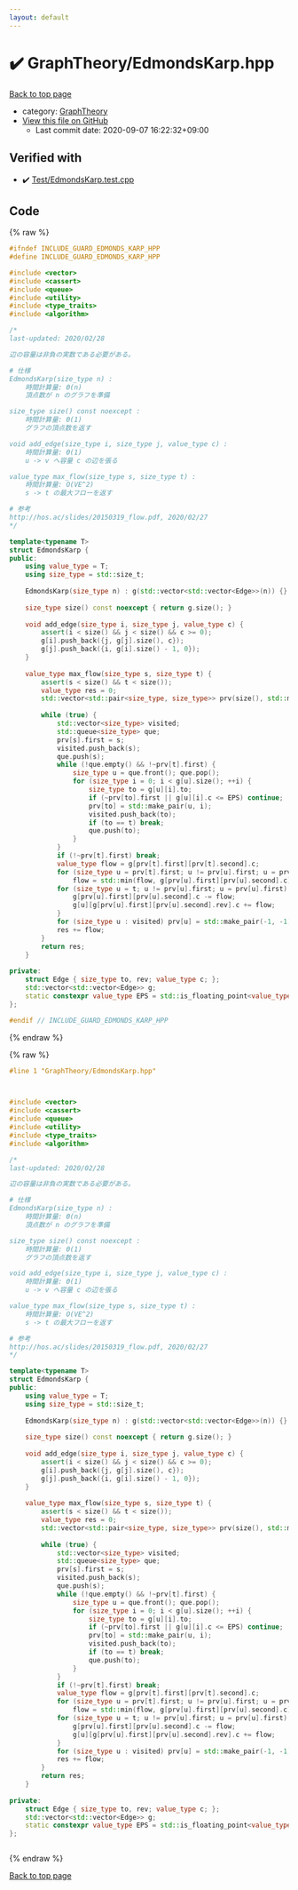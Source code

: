 ```yaml
---
layout: default
---
```


<!-- mathjax config similar to math.stackexchange -->
<script type="text/javascript" async
  src="https://cdnjs.cloudflare.com/ajax/libs/mathjax/2.7.5/MathJax.js?config=TeX-MML-AM_CHTML">
</script>
<script type="text/x-mathjax-config">
  MathJax.Hub.Config({
    TeX: { equationNumbers: { autoNumber: "AMS" }},
    tex2jax: {
      inlineMath: [ ['$','$'] ],
      processEscapes: true
    },
    "HTML-CSS": { matchFontHeight: false },
    displayAlign: "left",
    displayIndent: "2em"
  });
</script>

<script type="text/javascript" src="https://cdnjs.cloudflare.com/ajax/libs/jquery/3.4.1/jquery.min.js"></script>
<script src="https://cdn.jsdelivr.net/npm/jquery-balloon-js@1.1.2/jquery.balloon.min.js" integrity="sha256-ZEYs9VrgAeNuPvs15E39OsyOJaIkXEEt10fzxJ20+2I=" crossorigin="anonymous"></script>
<script type="text/javascript" src="../../assets/js/copy-button.js"></script>
<link rel="stylesheet" href="../../assets/css/copy-button.css" />


# :heavy_check_mark: GraphTheory/EdmondsKarp.hpp

<a href="../../index.html">Back to top page</a>

* category: <a href="../../index.html#f381732df2a59e8e35d7811ba3c2868c">GraphTheory</a>
* <a href="{{ site.github.repository_url }}/blob/master/GraphTheory/EdmondsKarp.hpp">View this file on GitHub</a>
    - Last commit date: 2020-09-07 16:22:32+09:00




## Verified with

* :heavy_check_mark: <a href="../../verify/Test/EdmondsKarp.test.cpp.html">Test/EdmondsKarp.test.cpp</a>


## Code

<a id="unbundled"></a>
{% raw %}
```cpp
#ifndef INCLUDE_GUARD_EDMONDS_KARP_HPP
#define INCLUDE_GUARD_EDMONDS_KARP_HPP

#include <vector>
#include <cassert>
#include <queue>
#include <utility>
#include <type_traits>
#include <algorithm>

/*
last-updated: 2020/02/28

辺の容量は非負の実数である必要がある。

# 仕様
EdmondsKarp(size_type n) :
	時間計算量: Θ(n)
	頂点数が n のグラフを準備

size_type size() const noexcept :
	時間計算量: Θ(1)
	グラフの頂点数を返す

void add_edge(size_type i, size_type j, value_type c) :
	時間計算量: Θ(1)
	u -> v へ容量 c の辺を張る

value_type max_flow(size_type s, size_type t) :
	時間計算量: O(VE^2)
	s -> t の最大フローを返す

# 参考
http://hos.ac/slides/20150319_flow.pdf, 2020/02/27
*/

template<typename T>
struct EdmondsKarp {
public:
	using value_type = T;
	using size_type = std::size_t;
	
	EdmondsKarp(size_type n) : g(std::vector<std::vector<Edge>>(n)) {}
	
	size_type size() const noexcept { return g.size(); }
	
	void add_edge(size_type i, size_type j, value_type c) {
		assert(i < size() && j < size() && c >= 0);
		g[i].push_back({j, g[j].size(), c});
		g[j].push_back({i, g[i].size() - 1, 0});
	}
	
	value_type max_flow(size_type s, size_type t) {
		assert(s < size() && t < size());
		value_type res = 0;
		std::vector<std::pair<size_type, size_type>> prv(size(), std::make_pair(-1, -1));
		
		while (true) {
			std::vector<size_type> visited;
			std::queue<size_type> que;
			prv[s].first = s;
			visited.push_back(s);
			que.push(s);
			while (!que.empty() && !~prv[t].first) {
				size_type u = que.front(); que.pop();
				for (size_type i = 0; i < g[u].size(); ++i) {
					size_type to = g[u][i].to;
					if (~prv[to].first || g[u][i].c <= EPS) continue;
					prv[to] = std::make_pair(u, i);
					visited.push_back(to);
					if (to == t) break;
					que.push(to);
				}
			}
			if (!~prv[t].first) break;
			value_type flow = g[prv[t].first][prv[t].second].c;
			for (size_type u = prv[t].first; u != prv[u].first; u = prv[u].first)
				flow = std::min(flow, g[prv[u].first][prv[u].second].c);
			for (size_type u = t; u != prv[u].first; u = prv[u].first) {
				g[prv[u].first][prv[u].second].c -= flow;
				g[u][g[prv[u].first][prv[u].second].rev].c += flow;
			}
			for (size_type u : visited) prv[u] = std::make_pair(-1, -1);
			res += flow;
		}
		return res;
	}
	
private:
	struct Edge { size_type to, rev; value_type c; };
	std::vector<std::vector<Edge>> g;
	static constexpr value_type EPS = std::is_floating_point<value_type>() ? 1e-6 : 0;
};

#endif // INCLUDE_GUARD_EDMONDS_KARP_HPP
```
{% endraw %}

<a id="bundled"></a>
{% raw %}
```cpp
#line 1 "GraphTheory/EdmondsKarp.hpp"



#include <vector>
#include <cassert>
#include <queue>
#include <utility>
#include <type_traits>
#include <algorithm>

/*
last-updated: 2020/02/28

辺の容量は非負の実数である必要がある。

# 仕様
EdmondsKarp(size_type n) :
	時間計算量: Θ(n)
	頂点数が n のグラフを準備

size_type size() const noexcept :
	時間計算量: Θ(1)
	グラフの頂点数を返す

void add_edge(size_type i, size_type j, value_type c) :
	時間計算量: Θ(1)
	u -> v へ容量 c の辺を張る

value_type max_flow(size_type s, size_type t) :
	時間計算量: O(VE^2)
	s -> t の最大フローを返す

# 参考
http://hos.ac/slides/20150319_flow.pdf, 2020/02/27
*/

template<typename T>
struct EdmondsKarp {
public:
	using value_type = T;
	using size_type = std::size_t;
	
	EdmondsKarp(size_type n) : g(std::vector<std::vector<Edge>>(n)) {}
	
	size_type size() const noexcept { return g.size(); }
	
	void add_edge(size_type i, size_type j, value_type c) {
		assert(i < size() && j < size() && c >= 0);
		g[i].push_back({j, g[j].size(), c});
		g[j].push_back({i, g[i].size() - 1, 0});
	}
	
	value_type max_flow(size_type s, size_type t) {
		assert(s < size() && t < size());
		value_type res = 0;
		std::vector<std::pair<size_type, size_type>> prv(size(), std::make_pair(-1, -1));
		
		while (true) {
			std::vector<size_type> visited;
			std::queue<size_type> que;
			prv[s].first = s;
			visited.push_back(s);
			que.push(s);
			while (!que.empty() && !~prv[t].first) {
				size_type u = que.front(); que.pop();
				for (size_type i = 0; i < g[u].size(); ++i) {
					size_type to = g[u][i].to;
					if (~prv[to].first || g[u][i].c <= EPS) continue;
					prv[to] = std::make_pair(u, i);
					visited.push_back(to);
					if (to == t) break;
					que.push(to);
				}
			}
			if (!~prv[t].first) break;
			value_type flow = g[prv[t].first][prv[t].second].c;
			for (size_type u = prv[t].first; u != prv[u].first; u = prv[u].first)
				flow = std::min(flow, g[prv[u].first][prv[u].second].c);
			for (size_type u = t; u != prv[u].first; u = prv[u].first) {
				g[prv[u].first][prv[u].second].c -= flow;
				g[u][g[prv[u].first][prv[u].second].rev].c += flow;
			}
			for (size_type u : visited) prv[u] = std::make_pair(-1, -1);
			res += flow;
		}
		return res;
	}
	
private:
	struct Edge { size_type to, rev; value_type c; };
	std::vector<std::vector<Edge>> g;
	static constexpr value_type EPS = std::is_floating_point<value_type>() ? 1e-6 : 0;
};



```
{% endraw %}

<a href="../../index.html">Back to top page</a>

